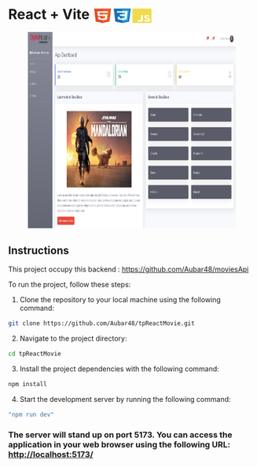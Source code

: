# React + Vite <img align="center" alt="HTML" height="30" width="40" src="https://raw.githubusercontent.com/devicons/devicon/master/icons/html5/html5-original.svg"><img align="center" alt="CSS" height="30" width="40" src="https://raw.githubusercontent.com/devicons/devicon/master/icons/css3/css3-original.svg"><img align="center" alt="JS" height="30" width="40" src="https://raw.githubusercontent.com/devicons/devicon/master/icons/javascript/javascript-plain.svg"> 

<figure><img src="./mock/reactMovie.png" alt="logo" style="height: 400px;"></figure>

## Instructions

This project occupy this backend : https://github.com/Aubar48/moviesApi

To run the project, follow these steps:

1. Clone the repository to your local machine using the following command:

```bash
git clone https://github.com/Aubar48/tpReactMovie.git
```

2. Navigate to the project directory:

```bash
cd tpReactMovie
```

3. Install the project dependencies with the following command:

```bash
npm install
```

4. Start the development server by running the following command:

```bash
"npm run dev"
```

### The server will stand up on port 5173. You can access the application in your web browser using the following URL: [http://localhost:5173/](http://localhost:5173/)
